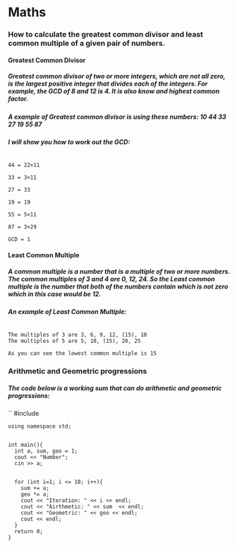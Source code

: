 # Maths
### How to calculate the greatest common divisor and least common multiple of a given pair of numbers.
#### **Greatest Common Divisor**
##### Greatest common divisor of two or more integers, which are not all zero, is the largest positive integer that divides each of the integers. For example, the GCD of 8 and 12 is 4. It is also know and highest common factor. 
##### A example of Greatest common divisor is using these numbers: 10 44 33 27 19 55 87
##### I will show you how to work out the GCD:
```10 = 2×5

44 = 22×11

33 = 3×11

27 = 33

19 = 19

55 = 5×11

87 = 3×29

GCD = 1
```
#### **Least Common Multiple**

##### A common multiple is a number that is a multiple of two or more numbers. The common multiples of 3 and 4 are 0, 12, 24. So the Least common multiple is the number that both of the numbers contain which is not zero which in this case would be 12.

##### An example of Least Common Multiple:

```Numbers: 3 and 5 

The multiples of 3 are 3, 6, 9, 12, (15), 18
The multiples of 5 are 5, 10, (15), 20, 25

As you can see the lowest common multiple is 15
```



### Arithmetic and Geometric progressions
##### The code below is a working sum that can do arithmetic and geometric progressions:
``
#include <iostream>
	

	using namespace std;
	

	int main(){
	  int a, sum, geo = 1;
	  cout << "Number";
	  cin >> a;
	  
	  
	  for (int i=1; i <= 10; i++){
	    sum += a;
	    geo *= a;
	    cout << "Iteration: " << i << endl;
	    cout << "Airthmetic: " << sum  << endl;
	    cout << "Geometric: " << geo << endl;
	    cout << endl;
	  }
	  return 0;
	}
```

